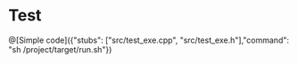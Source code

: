 # Test

@[Simple code]({"stubs": ["src/test_exe.cpp", "src/test_exe.h"],"command": "sh /project/target/run.sh"})



